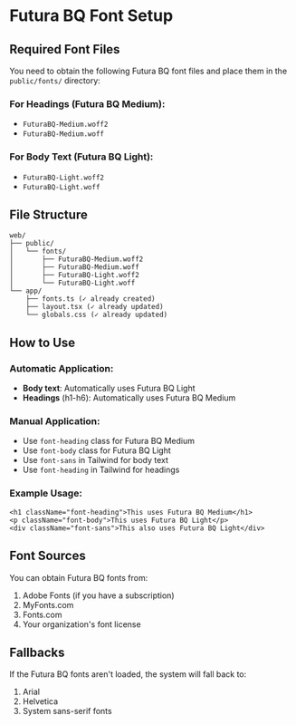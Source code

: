 # Futura BQ Font Setup

## Required Font Files

You need to obtain the following Futura BQ font files and place them in the `public/fonts/` directory:

### For Headings (Futura BQ Medium):
- `FuturaBQ-Medium.woff2`
- `FuturaBQ-Medium.woff`

### For Body Text (Futura BQ Light):
- `FuturaBQ-Light.woff2`
- `FuturaBQ-Light.woff`

## File Structure
```
web/
├── public/
│   └── fonts/
│       ├── FuturaBQ-Medium.woff2
│       ├── FuturaBQ-Medium.woff
│       ├── FuturaBQ-Light.woff2
│       └── FuturaBQ-Light.woff
└── app/
    ├── fonts.ts (✓ already created)
    ├── layout.tsx (✓ already updated)
    └── globals.css (✓ already updated)
```

## How to Use

### Automatic Application:
- **Body text**: Automatically uses Futura BQ Light
- **Headings** (h1-h6): Automatically uses Futura BQ Medium

### Manual Application:
- Use `font-heading` class for Futura BQ Medium
- Use `font-body` class for Futura BQ Light
- Use `font-sans` in Tailwind for body text
- Use `font-heading` in Tailwind for headings

### Example Usage:
```tsx
<h1 className="font-heading">This uses Futura BQ Medium</h1>
<p className="font-body">This uses Futura BQ Light</p>
<div className="font-sans">This also uses Futura BQ Light</div>
```

## Font Sources

You can obtain Futura BQ fonts from:
1. Adobe Fonts (if you have a subscription)
2. MyFonts.com
3. Fonts.com
4. Your organization's font license

## Fallbacks

If the Futura BQ fonts aren't loaded, the system will fall back to:
1. Arial
2. Helvetica  
3. System sans-serif fonts
